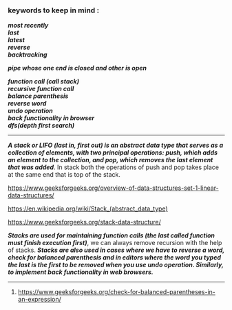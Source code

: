 
### keywords to keep in mind : 

***most recently*** \
***last*** \
***latest***\
***reverse*** \
***backtracking***


***pipe whose one end is closed and other is open***

***function call (call stack)*** \
***recursive function call*** \
***balance parenthesis*** \
***reverse word*** \
***undo operation*** \
***back functionality in browser*** \
***dfs(depth first search)***

-----------------------------------------------------------------------------------------------------------------

***A stack or LIFO (last in, first out) is an abstract data type that serves as a collection of elements, with two principal operations: push, which adds an element to the collection, and pop, which removes the last element that was added***. In stack both the operations of push and pop takes place at the same end that is top of the stack.


https://www.geeksforgeeks.org/overview-of-data-structures-set-1-linear-data-structures/

https://en.wikipedia.org/wiki/Stack_(abstract_data_type)

https://www.geeksforgeeks.org/stack-data-structure/


***Stacks are used for maintaining function calls (the last called function must finish execution first)***, we can always remove recursion with the help of stacks. ***Stacks are also used in cases where we have to reverse a word, check for balanced parenthesis and in editors where the word you typed the last is the first to be removed when you use undo operation. Similarly, to implement back functionality in web browsers.***

-------------------------------------------------------------------------------------------------------------------------

1) https://www.geeksforgeeks.org/check-for-balanced-parentheses-in-an-expression/






